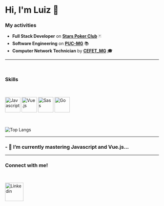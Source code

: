 # Hi, I'm Luiz 👋

### My activities
* <strong>Full Stack Developer</strong> on <strong>[Stars Poker Club](https://www.starspoker.com.br/index.html)</strong> 🃏
* <strong>Software Engineering</strong> on <strong>[PUC-MG](https://www.pucminas.br/destaques/Paginas/default.aspx)</strong> 📚
* <strong>Computer Network Technician</strong> by <strong>[CEFET_MG](https://www.cefetmg.br/)</strong> 🎓
<hr>

<br>
<h3> Skills </h3>
<br>
<p>
<img src="https://user-images.githubusercontent.com/56274028/101970313-79744500-3c08-11eb-90e5-8c09fec2d6bb.png" alt="Javascript" width="50"> <img src="https://user-images.githubusercontent.com/56274028/101970355-9b6dc780-3c08-11eb-91c1-14021e7d0f27.png" alt="Vue.js" width="50"> <img src="https://user-images.githubusercontent.com/56274028/101970393-d839be80-3c08-11eb-95c4-c9beef794d3d.png" alt="Sass" width="50"> <img src="https://user-images.githubusercontent.com/56274028/101970423-0a4b2080-3c09-11eb-86b4-52923f48e2b9.png" alt="Go" width="50">
 </p>
<br>

![Top Langs](https://github-readme-stats.vercel.app/api/top-langs/?username=lzcampos)


<hr>
<h3> - 🌱 I’m currently mastering Javascript and Vue.js...
<hr>

<h3> Connect with me! </h3>
<br>


<a href="https://www.linkedin.com/in/luiz-damasceno-campos/">
  <p>
    <img src="https://user-images.githubusercontent.com/56274028/101969980-619bc180-3c06-11eb-8040-4711be518d3f.png" alt="Linkedin" width="60"/>
  </p> 
</a>
<!--
**lzcampos/lzcampos** is a ✨ _special_ ✨ repository because its `README.md` (this file) appears on your GitHub profile.

Here are some ideas to get you started:

- 🔭 I’m currently working on ...

- 👯 I’m looking to collaborate on ...
- 🤔 I’m looking for help with ...
- 💬 Ask me about ...
- 📫 How to reach me: ...
- 😄 Pronouns: ...
- ⚡ Fun fact: ...
-->
